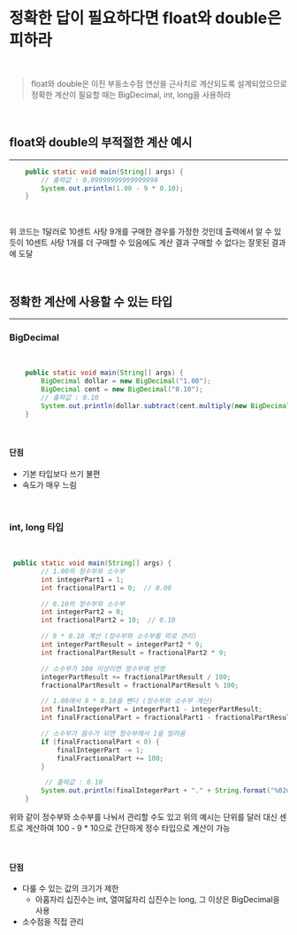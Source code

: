 # 정확한 답이 필요하다면 float와 double은 피하라

<br>

> float와 double은 이진 부동소수점 연산을 근사치로 계산되도록 설계되었으므로 정확한 계산이 필요할 때는 BigDecimal, int, long을 사용하라

<br>

## float와 double의 부적절한 계산 예시

---

```java
    public static void main(String[] args) {
        // 출력값 : 0.09999999999999998
        System.out.println(1.00 - 9 * 0.10);
    }
```

<br>

 위 코드는 1달러로 10센트 사탕 9개를 구매한 경우를 가정한 것인데 출력에서 알 수 있듯이 10센트 사탕 1개를 더 구매할 수 있음에도 계산 결과 구매할 수 없다는 잘못된 결과에 도달

 <br>

 ## 정확한 계산에 사용할 수 있는 타입

---

### BigDecimal

<br>

```java
    public static void main(String[] args) {
        BigDecimal dollar = new BigDecimal("1.00");
        BigDecimal cent = new BigDecimal("0.10");
        // 출력값 : 0.10
        System.out.println(dollar.subtract(cent.multiply(new BigDecimal("9"))));
    }
```
<br>

#### 단점
 - 기본 타입보다 쓰기 불편
 - 속도가 매우 느림

<br>

### int, long 타입

<br>

```java
 public static void main(String[] args) {
        // 1.00의 정수부와 소수부
        int integerPart1 = 1;
        int fractionalPart1 = 0;  // 0.00

        // 0.10의 정수부와 소수부
        int integerPart2 = 0;
        int fractionalPart2 = 10;  // 0.10

        // 9 * 0.10 계산 (정수부와 소수부를 따로 관리)
        int integerPartResult = integerPart2 * 9;
        int fractionalPartResult = fractionalPart2 * 9;

        // 소수부가 100 이상이면 정수부에 반영
        integerPartResult += fractionalPartResult / 100;
        fractionalPartResult = fractionalPartResult % 100;

        // 1.00에서 9 * 0.10을 뺀다 (정수부와 소수부 계산)
        int finalIntegerPart = integerPart1 - integerPartResult;
        int finalFractionalPart = fractionalPart1 - fractionalPartResult;

        // 소수부가 음수가 되면 정수부에서 1을 빌려옴
        if (finalFractionalPart < 0) {
            finalIntegerPart -= 1;
            finalFractionalPart += 100;
        }

         // 출력값 : 0.10
        System.out.println(finalIntegerPart + "." + String.format("%02d", finalFractionalPart));
    }
```

위와 같이 정수부와 소수부를 나눠서 관리할 수도 있고 위의 예시는 단위를 달러 대신 센트로 계산하여 100 - 9 * 10으로 간단하게 정수 타입으로 계산이 가능

<br>

#### 단점
 - 다룰 수 있는 값의 크기가 제한
   * 아홉자리 십진수는 int, 열여덟자리 십진수는 long, 그 이상은 BigDecimal을 사용
 - 소수점을 직접 관리
